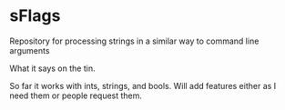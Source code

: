 # sFlags
Repository for processing strings in a similar way to command line arguments

What it says on the tin.

So far it works with ints, strings, and bools. Will add features either as I need them or people request them.
